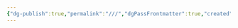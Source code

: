```yaml
---
{"dg-publish":true,"permalink":"///","dgPassFrontmatter":true,"created":"2024-12-25T16:42:51.210+08:00","updated":"2024-12-25T16:43:45.923+08:00"}
---
```


